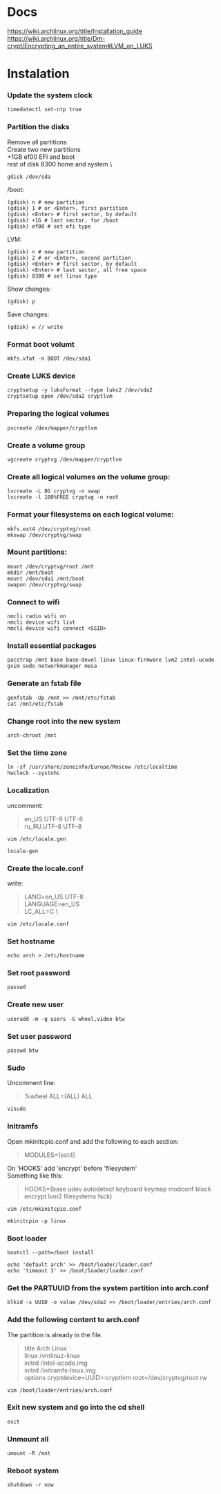 # Docs

https://wiki.archlinux.org/title/Installation_guide \
https://wiki.archlinux.org/title/Dm-crypt/Encrypting_an_entire_system#LVM_on_LUKS

# Instalation

### Update the system clock

    timedatectl set-ntp true

### Partition the disks
Remove all partitions \
Create two new partitions \
+1GB           ef00   EFI and boot \
rest of disk   8300   home and system \

    gdisk /dev/sda

/boot:

    (gdisk) n # new partition
    (gdisk) 1 # or <Enter>, first partition
    (gdisk) <Enter> # first sector, by default
    (gdisk) +1G # last sector, for /boot
    (gdisk) ef00 # set efi type

LVM:

    (gdisk) n # new partition
    (gdisk) 2 # or <Enter>, second partition
    (gdisk) <Enter> # first sector, by default
    (gdisk) <Enter> # last sector, all free space
    (gdisk) 8300 # set linux type

Show changes:

    (gdisk) p

Save changes:

    (gdisk) w // write

### Format boot volumt

    mkfs.vfat -n BOOT /dev/sda1

### Create LUKS device

    cryptsetup -y luksFormat --type luks2 /dev/sda2
    cryptsetup open /dev/sda2 cryptlvm

### Preparing the logical volumes

    pvcreate /dev/mapper/cryptlvm

### Create a volume group

    vgcreate cryptvg /dev/mapper/cryptlvm

### Create all logical volumes on the volume group:

    lvcreate -L 8G cryptvg -n swap
    lvcreate -l 100%FREE cryptvg -n root

### Format your filesystems on each logical volume:

    mkfs.ext4 /dev/cryptvg/root
    mkswap /dev/cryptvg/swap

### Mount partitions:

    mount /dev/cryptvg/root /mnt
    mkdir /mnt/boot
    mount /dev/sda1 /mnt/boot
    swapon /dev/cryptvg/swap

### Connect to wifi

    nmcli radio wifi on
    nmcli device wifi list
    nmcli device wifi connect <SSID>

### Install essential packages

    pacstrap /mnt base base-devel linux linux-firmware lvm2 intel-ucode gvim sudo networkmanager mesa

### Generate an fstab file

    genfstab -Up /mnt >> /mnt/etc/fstab
    cat /mnt/etc/fstab

### Change root into the new system

    arch-chroot /mnt

### Set the time zone

    ln -sf /usr/share/zoneinfo/Europe/Moscow /etc/localtime
    hwclock --systohc

### Localization
uncomment:

>en_US.UTF-8 UTF-8 \
>ru_RU.UTF-8 UTF-8

    vim /etc/locale.gen

    locale-gen

### Create the locale.conf
write:

>LANG=en_US.UTF-8 \
>LANGUAGE=en_US \
>LC_ALL=C \

    vim /etc/locale.conf

### Set hostname

    echo arch > /etc/hostname

### Set root password

    passwd

### Create new user

    useradd -m -g users -G wheel,video btw

### Set user password

    passwd btw

### Sudo
Uncomment line:
>%wheel ALL=(ALL) ALL

    visudo

### Initramfs
Open mkinitcpio.conf and add the following to each section:

>MODULES=(ext4)

On 'HOOKS' add 'encrypt' before 'filesystem' \
Something like this:

>HOOKS=(base udev autodetect keyboard keymap modconf block encrypt lvm2 filesystems fsck)

    vim /etc/mkinitcpio.conf

    mkinitcpio -p linux

### Boot loader

    bootctl --path=/boot install

    echo 'default arch' >> /boot/loader/loader.conf
    echo 'timeout 3' >> /boot/loader/loader.conf

### Get the PARTUUID from the system partition into arch.conf

    blkid -s UUID -o value /dev/sda2 >> /boot/loader/entries/arch.conf

### Add the following content to arch.conf
The partition <UUID> is already in the file.

>title Arch Linux \
>linux /vmlinuz-linux \
>initrd /intel-ucode.img \
>initrd /initramfs-linux.img \
>options cryptdevice=UUID=<UUID>:cryptlvm root=/dev/cryptvg/root rw 

    vim /boot/loader/entries/arch.conf

### Exit new system and go into the cd shell

    exit

### Unmount all

    umount -R /mnt

### Reboot system

    shutdown -r now
